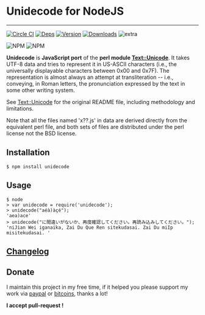 # Unidecode for NodeJS
-----------------

[![Circle CI](https://circleci.com/gh/FGRibreau/node-unidecode.svg?style=svg)](https://circleci.com/gh/FGRibreau/node-unidecode) [![Deps](https://david-dm.org/FGRibreau/node-unidecode.png)](https://david-dm.org/FGRibreau/node-unidecode) [![Version](http://badge.fury.io/js/unidecode.png)](http://badge.fury.io/js/unidecode) [![Downloads](http://img.shields.io/npm/dm/unidecode.svg)](https://www.npmjs.com/package/mailchecker) ![extra](https://img.shields.io/badge/actively%20maintained-yes-ff69b4.svg)

![NPM](https://nodei.co/npm/unidecode.png?downloadRank=true) ![NPM](https://nodei.co/npm-dl/unidecode.png?months=3&height=2)

__Unidecode__ is __JavaScript port__ of the __perl module [Text::Unicode](http://search.cpan.org/~sburke/Text-Unidecode-0.04/lib/Text/Unidecode.pm)__. It takes UTF-8 data and tries to represent it in US-ASCII characters
(i.e., the universally displayable characters between 0x00 and 0x7F). The representation is almost always an attempt at transliteration
-- i.e., conveying, in Roman letters, the pronunciation expressed by the text in some other writing system.

See [Text::Unicode](http://search.cpan.org/~sburke/Text-Unidecode-0.04/lib/Text/Unidecode.pm) for the original README file, including methodology and limitations.

Note that all the files named 'x??.js' in data are derived directly from the equivalent perl file, and both sets of files are distributed under the perl license not the BSD license.

## Installation

    $ npm install unidecode

## Usage

    $ node
    > var unidecode = require('unidecode');
    > unidecode("aéà)àçé");
    'aea)ace'
    > unidecode("に間違いがないか、再度確認してください。再読み込みしてください。");
    'niJian Wei iganaika, Zai Du Que Ren sitekudasai. Zai Du miIp misitekudasai. '

## [Changelog](/CHANGELOG.md)

## Donate

I maintain this project in my free time, if it helped you please support my work via [paypal](https://paypal.me/fgribreau) or [bitcoins](https://www.coinbase.com/fgribreau), thanks a lot!


__I accept pull-request !__
